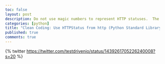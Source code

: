 ```yaml
---
toc: false
layout: post
description: Do not use magic numbers to represent HTTP statuses.  The standard library has necessary constants built-in.
categories: [python]
title: "Clean Coding: Use HTTPStatus from http (Python Standard Library)"
published: true
comments: true
---
```

{% twitter https://twitter.com/testdrivenio/status/1439261705226240008?s=20 %}

